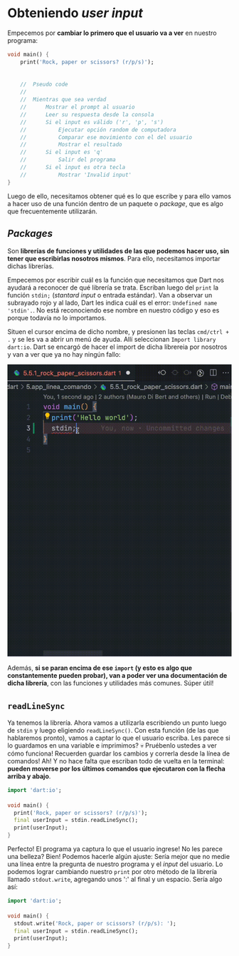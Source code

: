 # Obteniendo _user input_

Empecemos por __cambiar lo primero que el usuario va a ver__ en nuestro programa:

```dart
void main() {
    print('Rock, paper or scissors? (r/p/s)');


    //  Pseudo code
    //  
    //  Mientras que sea verdad
    //      Mostrar el prompt al usuario
    //      Leer su respuesta desde la consola
    //      Si el input es válido ('r', 'p', 's')
    //          Ejecutar opción random de computadora
    //          Comparar ese movimiento con el del usuario
    //          Mostrar el resultado
    //      Si el input es 'q'
    //          Salir del programa
    //      Si el input es otra tecla
    //          Mostrar 'Invalid input'
}
```

Luego de ello, necesitamos obtener qué es lo que escribe y para ello vamos a hacer uso de una función dentro de un paquete o _package_, que es algo que frecuentemente utilizarán.

## _Packages_

Son __librerías de funciones y utilidades de las que podemos hacer uso, sin tener que escribirlas nosotros mismos__. Para ello, necesitamos importar dichas librerías.

Empecemos por escribir cuál es la función que necesitamos que Dart nos ayudará a reconocer de qué librería se trata. Escriban luego del `print` la función `stdin;` (_stantard input_ o entrada estándar). Van a observar un subrayado rojo y al lado, Dart les indica cuál es el error: `Undefined name 'stdin'.`. No está reconociendo ese nombre en nuestro código y eso es porque todavía no lo importamos.

Situen el cursor encima de dicho nombre, y presionen las teclas `cmd/ctrl + .` y se les va a abrir un menú de ayuda. Allí seleccionan `Import library dart:io`. Dart se encargó de hacer el import de dicha librereia por nosotros y van a ver que ya no hay ningún fallo:

![Importando dart:io](5.7_importando_dart_io.gif)

Además, __si se paran encima de ese `import` (y esto es algo que constantemente pueden probar), van a poder ver una documentación de dicha librería__, con las funciones y utilidades más comunes. Súper útil!

## `readLineSync`

Ya tenemos la librería. Ahora vamos a utilizarla escribiendo un punto luego de `stdin` y luego eligiendo `readLineSync()`. Con esta función (de las que hablaremos pronto), vamos a captar lo que el usuario escriba. Les parece si lo guardamos en una variable e imprimimos? 💀 Pruébenlo ustedes a ver cómo funciona! Recuerden guardar los cambios y correrla desde la línea de comandos! Ah! Y no hace falta que escriban todo de vuelta en la terminal: __pueden moverse por los últimos comandos que ejecutaron con la flecha arriba y abajo__.

```dart
import 'dart:io';

void main() {
  print('Rock, paper or scissors? (r/p/s)');
  final userInput = stdin.readLineSync();
  print(userInput);
}
```

Perfecto! El programa ya captura lo que el usuario ingrese! No les parece una belleza? Bien! Podemos hacerle algún ajuste: Sería mejor que no medie una línea entre la pregunta de nuestro programa y el _input_ del usuario. Lo podemos lograr cambiando nuestro `print` por otro método de la librería llamado `stdout.write`, agregando unos ':' al final y un espacio.  Sería algo así:

```dart
import 'dart:io';

void main() {
  stdout.write('Rock, paper or scissors? (r/p/s): ');
  final userInput = stdin.readLineSync();
  print(userInput);
}
```

